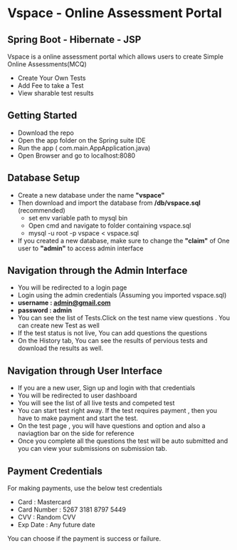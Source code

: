 # Vspace - Online Assessment Portal
## Spring Boot - Hibernate - JSP


Vspace is a online assessment portal which allows users to create Simple Online Assessments(MCQ)

- Create Your Own Tests
- Add Fee to take a Test
- View sharable test results

## Getting Started

- Download the repo
- Open the app folder on the Spring suite IDE
- Run the app ( com.main.AppApplication.java)
- Open Browser and go to localhost:8080

## Database Setup

- Create a new database under the name **"vspace"** 
- Then download and import the database from **/db/vspace.sql** (recommended)
     - set env variable path to mysql bin   
     - Open cmd and navigate to folder containing vspace.sql
     - mysql -u root -p vspace < vspace.sql
- If you created a new database, make sure to change the **"claim"** of One user to **"admin"** to access admin interface


## Navigation through the Admin Interface

- You will be redirected to a login page
- Login using the admin credentials (Assuming you imported vspace.sql) 
- **username : admin@gmail.com**
- **password : admin**
- You can see the list of Tests.Click on the test name view questions . You can create new Test as well
- If the test status is not live, You can add questions the questions
- On the History tab, You can see the results of pervious tests and download the results as well.


## Navigation through User Interface
- If you are a new user, Sign up and login with that credentials 
- You will be redirected to user dashboard
- You will see the list of all live tests and competed test
- You can start test right away. If the test requires payment , then you have to make payment and start the test.
- On the test page , you will have questions and option and also a naviagtion bar on the side for reference
- Once you complete all the questions the test will be auto submitted and you can view your submissions on submission tab.

## Payment Credentials
For making payments, use the below test credentials
- Card : Mastercard 
- Card Number : 5267 3181 8797 5449 
- CVV : Random CVV 
- Exp Date : Any future date

You can choose if the payment is success or failure.
